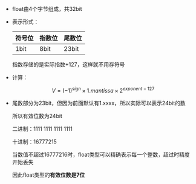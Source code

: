 * float由4个字节组成，共32bit

* 表示形式：
  
  | 符号位  | 指数位  | 尾数位   |
  | ---- | ---- | ----- |
  | 1bit | 8bit | 23bit |
  
  指数存储的是实际指数+127，这样就不用存符号

* 计算：
  
  $$
  V=(-1)^{sign} \times 1.mantissa \times 2^{exponent-127}
  $$

* 尾数部分为23bit，但因为前面默认有1.xxxx，所以实际可以表示24bit的数
  
  所以有效位数为24bit
  
  二进制：1111 1111 1111 1111
  
  十进制：16777215
  
  当数值不超过16777216时，float类型可以精确表示每一个整数，超过时精度开始丢失
  
  因此float类型的**有效位数是7位**


